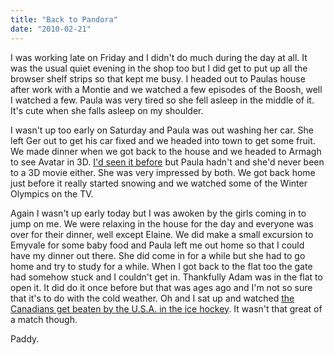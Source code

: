 ```yaml
---
title: "Back to Pandora"
date: "2010-02-21"
---
```

I was working late on Friday and I didn't do much during the day at all. It was the usual quiet evening in the shop too but I did get to put up all the browser shelf strips so that kept me busy. I headed out to Paulas house after work with a Montie and we watched a few episodes of the Boosh, well I watched a few. Paula was very tired so she fell asleep in the middle of it. It's cute when she falls asleep on my shoulder.

I wasn't up too early on Saturday and Paula was out washing her car. She left Ger out to get his car fixed and we headed into town to get some fruit. We made dinner when we got back to the house and we headed to Armagh to see Avatar in 3D. [I'd seen it before](http://paddy1138.blogspot.com/2010/01/not-exactly-perfect-reunionbut-avatar.html) but Paula hadn't and she'd never been to a 3D movie either. She was very impressed by both. We got back home just before it really started snowing and we watched some of the Winter Olympics on the TV.

Again I wasn't up early today but I was awoken by the girls coming in to jump on me. We were relaxing in the house for the day and everyone was over for their dinner, well except Elaine. We did make a small excursion to Emyvale for some baby food and Paula left me out home so that I could have my dinner out there. She did come in for a while but she had to go home and try to study for a while. When I got back to the flat too the gate had somehow stuck and I couldn't get in. Thankfully Adam was in the flat to open it. It did do it once before but that was ages ago and I'm not so sure that it's to do with the cold weather. Oh and I sat up and watched [the Canadians get beaten by the U.S.A. in the ice hockey](http://www.rte.ie/sport/2010/0222/winterolympics.html). It wasn't that great of a match though.

Paddy.